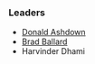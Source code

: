 ### Leaders
* [Donald Ashdown](mailto:donald.ashdown@owasp.org)
* [Brad Ballard](mailto:brad.ballard@owasp.org)
* Harvinder Dhami

